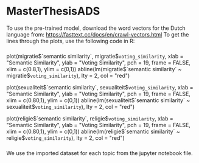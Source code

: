 # MasterThesisADS
To use the pre-trained model, download the word vectors for the Dutch language from: https://fasttext.cc/docs/en/crawl-vectors.html
To get the lines through the plots, use the following code in R:

###
plot(migratie$`semantic similarity`, migratie$`voting_similarity`,
xlab = "Semantic Similarity", ylab = "Voting Similarity",
pch = 19, frame = FALSE, xlim = c(0.8,1), ylim = c(0,1))
abline(lm(migratie$`semantic similarity` ~ migratie$`voting_similarity`), lty = 2, col = "red")

plot(sexualiteit$`semantic similarity`, sexualiteit$`voting_similarity`,
xlab = "Semantic Similarity", ylab = "Voting Similarity",
pch = 19, frame = FALSE, xlim = c(0.80,1), ylim = c(0,1))
abline(lm(sexualiteit$`semantic similarity` ~ sexualiteit$`voting_similarity`), lty = 2, col = "red")

plot(religie$`semantic similarity`, religie$`voting_similarity`,
xlab = "Semantic Similarity", ylab = "Voting Similarity",
pch = 19, frame = FALSE, xlim = c(0.80,1), ylim = c(0,1))
abline(lm(religie$`semantic similarity` ~ religie$`voting_similarity`),  lty = 2, col = "red")
###

We use the imported dataset for each topic from the jupyter notebook file.
